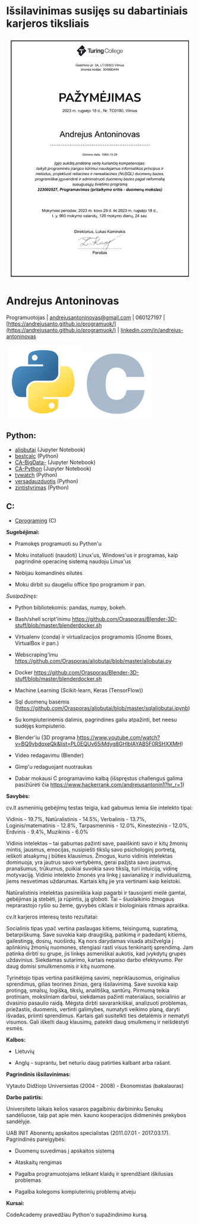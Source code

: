 # Išsilavinimas susijęs su dabartiniais karjeros tiksliais
![](Turing-Andrejus_Antoninovas.png)

# Andrejus Antoninovas
Programuotojas
| [andrejusantoninovas@gmail.com](mailto:andrejusantoninovas@gmail.com)
| 060127197
| [https://andrejusanto.github.io/programuok/](https://andrejusanto.github.io/programuok/)
| [linkedin.com/in/andrejus-antoninovas](https://www.linkedin.com/in/andrejus-antoninovas-58a802b6/)

<img src="https://raw.githubusercontent.com/github/explore/80688e429a7d4ef2fca1e82350fe8e3517d3494d/topics/python/python.png" width="200" height="200" /><img src="https://raw.githubusercontent.com/github/explore/80688e429a7d4ef2fca1e82350fe8e3517d3494d/topics/c/c.png" width="190" height="190" />

## Python:
- [aliobutai](https://github.com/AndrejusAnto/aliobutai) (Jupyter Notebook)
- [bestcalc](https://github.com/AndrejusAnto/bestcalc) (Python)
- [CA-BigData-](https://github.com/AndrejusAnto/CA-BigData-) (Jupyter Notebook)
- [CA-Python](https://github.com/AndrejusAnto/CA-Python) (Jupyter Notebook)
- [tvwatch](https://github.com/AndrejusAnto/tvwatch) (Python)
- [versadauzduotis](https://github.com/AndrejusAnto/versadauzduotis) (Python)
- [zintistyrimas](https://github.com/AndrejusAnto/zintistyrimas) (Python)



## C:
- [Cprograming](https://github.com/AndrejusAnto/Cprograming) (C)




**Sugebėjimai:**
  
  * Pramokęs programuoti su Python'u
  
  * Moku instaliuoti (naudoti) Linux'us, Windows'us ir programas, kaip pagrindinė operacinę sistemą naudoju Linux'us
  
  * Nebijau komandinės eilutės
  
  * Moku dirbit su daugeliu office tipo programom ir pan.
  
*Susipažinęs:*
  
  * Python bibliotekomis: pandas, numpy, bokeh.
  
  * Bash/shell script'inimu https://github.com/Orasporas/Blender-3D-stuff/blob/master/blenderdocker.sh
  
  * Virtualenv (conda) ir virtualizacijos programomis (Gnome Boxes, VirtualBox ir pan.)
  
  * Webscraping'imu https://github.com/Orasporas/aliobutai/blob/master/aliobutai.py
  
  * Docker https://github.com/Orasporas/Blender-3D-stuff/blob/master/blenderdocker.sh
  
  * Machine Learning (Scikit-learn, Keras (TensorFlow))
  
  * Sql duomenų basėmis (https://github.com/Orasporas/aliobutai/blob/master/sqlaliobutai.ipynb)
  
  * Su kompiuterinėmis dalimis, pagrindines galiu atpažinti, bet neesu sudėjęs kompiuterio.
  
  * Blender'iu (3D programa https://www.youtube.com/watch?v=BQ9vbdqxeQk&list=PL0EQUv65iMdyg8GHlblAYAB5F0RSHXXMH)
  
  * Video redagavimu (Blender)
  
  * Gimp'u redaguojant nuotraukas
  
  * Dabar mokausi C programavimo kalbą (išspręstus challengus galima pasižiūrėti čia https://www.hackerrank.com/andrejusantonin1?hr_r=1)

**Savybės:**
  
  cv.lt asmeninių gebėjimų testas teigia, kad gabumus lemia šie intelekto tipai:
  
  Vidinis - 19.7%, Natūralistinis - 14.5%, Verbalinis - 13.7%, Loginis/matematinis - 12.8%, Tarpasmeninis - 12.0%, Kinestezinis - 12.0%, Erdvinis - 9.4%, Muzikinis - 6.0%
  
  Vidinis intelektas – tai gabumas pažinti save, paaiškinti savo ir kitų žmonių mintis, jausmus, emocijas, nusipiešti tikslų savo psichologinį portretą, ieškoti atsakymų į būties klausimus. Žmogus, kurio vidinis intelektas dominuoja, yra jautrus savo vertybėms, gerai pažįsta savo jausmus, pranašumus, trūkumus, puikiai suvokia savo tikslą, turi intuiciją, vidinę motyvaciją. Vidinio intelekto žmonės yra linkę į savianalizę ir individualizmą, jiems nesvetimas uždarumas. Kartais kitų jie yra vertinami kaip keistoki.
  
  Natūralistinis intelektas pasireiškia kaip pagarbi ir tausojanti meilė gamtai, gebėjimas ją stebėti, ja rūpintis, ją globoti. Tai – šiuolaikinio žmogaus neprarastojo ryšio su žeme, gyvybės ciklais ir biologiniais ritmais apraiška.
  
  cv.lt karjeros interesų testo rezultatai:
  
  Socialinis tipas ypač vertina paslaugas kitiems, teisingumą, supratimą, betarpiškumą. Save suvokia kaip draugišką, patikimą ir padedantį kitiems, gailestingą, dosnų, nuoširdų. Ką nors darydamas visada atsižvelgia į aplinkinių žmonių nuomones, stengiasi rasti visus tenkinantį sprendimą. Jam patinka dirbti su grupe, jis linkęs asmeniškai aukotis, kad įvykdytų grupės uždavinius. Siekdamas sutarimo, kartais nepaiso darbo efektyvumo. Per daug domisi smulkmenomis ir kitų nuomone.
  
  Tyrinėtojo tipas vertina pasitikėjimą savimi, nepriklausomus, originalius sprendimus, gilias teorines žinias, gerą išsilavinimą. Save suvokia kaip protingą, smalsų, logišką, tikslų, analitišką, santūrų. Pirmumą teikia protiniam, moksliniam darbui, siekdamas pažinti materialaus, socialinio ar dvasinio pasaulio raidą. Mėgsta dirbti savarankiškai, analizuoti problemas, priežastis, duomenis, vertinti galimybes, numatyti veikimo planą, daryti išvadas, priimti sprendimus. Kartais gali susitelkti ties detalėmis ir nematyti visumos. Gali iškelti daug klausimų, pateikti daug smulkmenų ir neišdėstyti esmės.
  
  
**Kalbos:**
   
  * Lietuvių
  
  * Anglų - suprantu, bet neturiu daug patirties kalbant arba rašant.

**Pagrindinis išsilavinimas:**

  Vytauto Didžiojo Universietas (2004 - 2008) - Ekonomistas (bakalauras)

**Darbo patirtis:**

Universiteto laikais kelios vasaros pagalbiniu darbininku Senukų sandėliuose, taip pat apie mėn. kauno kooperacijos didmeninės prekybos sandėlyje.

UAB INIT Abonentų apskaitos specialistas (2011.07.01 - 2017.03.17). Pagrindinės pareigybės:
  
  * Duomenų suvedimas į apskaitos sistemą
    
  * Ataskaitų rengimas
    
  * Pagalba programuotojams ieškant klaidų ir sprendžiant iškilusias problemas
    
  * Pagalba kolegoms kompiuterinių problemų atveju
  
**Kursai:**
  
  CodeAcademy pravedžiau Python'o supažindinimo kursą.

  
